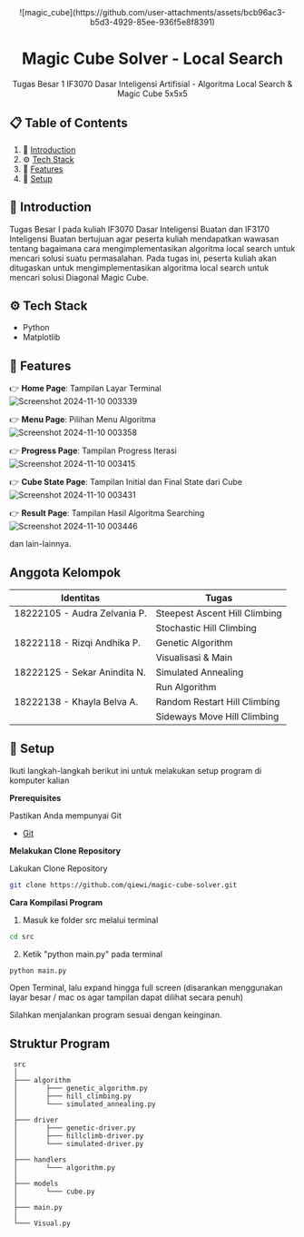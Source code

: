 <div align="center">
  ![magic_cube](https://github.com/user-attachments/assets/bcb96ac3-b5d3-4929-85ee-936f5e8f8391)
  <h1 align="center">Magic Cube Solver - Local Search</h1>

   <div align="center">
     Tugas Besar 1 IF3070 Dasar Inteligensi Artifisial - Algoritma Local Search & Magic Cube 5x5x5
    </div>
</div>

## 📋 <a name="table">Table of Contents</a>

1. 🤖 [Introduction](#introduction)
2. ⚙️ [Tech Stack](#tech-stack)
3. 🔋 [Features](#features)
4. 🚀 [Setup](#quick-start)

## <a name="introduction">🚨 Introduction</a>

Tugas Besar I pada kuliah IF3070 Dasar Inteligensi Buatan dan IF3170 Inteligensi Buatan bertujuan agar peserta kuliah mendapatkan wawasan tentang bagaimana cara mengimplementasikan algoritma local search untuk mencari solusi suatu permasalahan. Pada tugas ini, peserta kuliah akan ditugaskan untuk mengimplementasikan algoritma local search untuk mencari solusi Diagonal Magic Cube.


## <a name="tech-stack">⚙️ Tech Stack</a>

- Python
- Matplotlib

## <a name="features">🔋 Features</a>

👉 **Home Page**: Tampilan Layar Terminal
<br>
![Screenshot 2024-11-10 003339](https://github.com/user-attachments/assets/d24f9579-4aa3-46c9-b79b-296a63d71b42)
<br>

👉 **Menu Page**: Pilihan Menu Algoritma
<br>
![Screenshot 2024-11-10 003358](https://github.com/user-attachments/assets/435554e7-b8f9-4fa1-851d-4bc1b77d0773)
<br>

👉 **Progress Page**: Tampilan Progress Iterasi
<br>
![Screenshot 2024-11-10 003415](https://github.com/user-attachments/assets/2fd0fdcd-b07d-4d78-a5ab-bb8a151669c9)
<br>

👉 **Cube State Page**: Tampilan Initial dan Final State dari Cube
<br>
![Screenshot 2024-11-10 003431](https://github.com/user-attachments/assets/5d9292e9-b342-4d19-92a2-469a7266da17)
<br>

👉 **Result Page**: Tampilan Hasil Algoritma Searching 
<br>
![Screenshot 2024-11-10 003446](https://github.com/user-attachments/assets/13aaaf5f-8d12-45c6-82a5-7f4c2156ea3f)
<br>

dan lain-lainnya.

## Anggota Kelompok

| Identitas                          | Tugas |
| -----------------------------------|-----------------|
| 18222105 - Audra Zelvania P.       | Steepest Ascent Hill Climbing  |
|                                    | Stochastic Hill Climbing |
| 18222118 - Rizqi Andhika P.        | Genetic Algorithm |
|                                    | Visualisasi & Main |
| 18222125 - Sekar Anindita N.       | Simulated Annealing |
|                                    | Run Algorithm |
| 18222138 - Khayla Belva A.         | Random Restart Hill Climbing |
|                                    | Sideways Move Hill Climbing |

## <a name="quick-start">🚀 Setup</a>

Ikuti langkah-langkah berikut ini untuk melakukan setup program di komputer kalian

**Prerequisites**

Pastikan Anda mempunyai Git

- [Git](https://git-scm.com/)

**Melakukan Clone Repository**

Lakukan Clone Repository
```bash
git clone https://github.com/qiewi/magic-cube-solver.git
```

**Cara Kompilasi Program**

1. Masuk ke folder src melalui terminal
```bash
cd src
```

2. Ketik "python main.py" pada terminal
```bash
python main.py
```

Open Terminal, lalu expand hingga full screen
(disarankan menggunakan layar besar / mac os agar tampilan dapat dilihat secara penuh)

Silahkan menjalankan program sesuai dengan keinginan.

## Struktur Program
```
 src
 │
 ├─── algorithm
 │       ├─── genetic_algorithm.py
 │       ├─── hill_climbing.py
 │       └─── simulated_annealing.py
 │           
 ├─── driver
 │       ├─── genetic-driver.py
 │       ├─── hillclimb-driver.py
 │       └─── simulated-driver.py 
 │           
 ├─── handlers
 │       └─── algorithm.py 
 │           
 ├─── models
 │       └─── cube.py 
 │
 ├─── main.py
 │
 └─── Visual.py 

```
